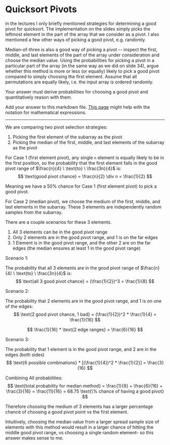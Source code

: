 # Quicksort Pivots

in the lectures I only briefly mentioned strategies for determining a good pivot
for quicksort. The implementation on the slides simply picks the leftmost
element in the part of the array that we consider as a pivot. I also mentioned a
few other ways of picking a good pivot, e.g. randomly.

Median-of-three is also a good way of picking a pivot -- inspect the first,
middle, and last elements of the part of the array under consideration and
choose the median value. Using the probabilities for picking a pivot in a
particular part of the array (in the same way as we did on slide 34), argue
whether this method is more or less (or equally) likely to pick a good pivot
compared to simply choosing the first element. Assume that all permutations are
equally likely, i.e. the input array is ordered randomly.

Your answer must derive probabilities for choosing a good pivot and
quantitatively reason with them.

Add your answer to this markdown file. [This
page](https://docs.github.com/en/get-started/writing-on-github/working-with-advanced-formatting/writing-mathematical-expressions)
might help with the notation for mathematical expressions.

<hr>

We are comparing two pivot selection strategies:

1. Picking the first element of the subarray as the pivot
2. Picking the median of the first, middle, and last elements of the subarray as the pivot

For Case 1 (first element pivot), any single `n` element is equally likely to be in the first position, so the probability that the first element falls in the good pivot range of $\frac{n}{4} \ \text{to} \ \frac{3n}{4}$ is:
$$
  \text{good pivot chance} = \frac{n}{2} \div n = \frac{1}{2}
$$

Meaning we have a 50% chance for Case 1 (first element pivot) to pick a good pivot.


For Case 2 (median pivot), we choose the medium of the first, middle, and last elements in the subarray. These 3 elements are independently random samples from the subarray.  

There are a couple scenarios for these 3 elements.

1. All 3 elements can be in the good pivot range
2. Only 2 elements are in the good pivot range, and 1 is on the far edges
3. 1 Element is in the good pivot range, and the other 2 are on the far edges (the median ensures at least 1 in the good pivot range)

Scenario 1:

The probability that all 3 elements are in the good pivot range of $\frac{n}{4} \ \text{to} \ \frac{3n}{4}$ is:
$$
  \text{all 3 good pivot chance} = (\frac{1}{2})^3 = \frac{1}{8}
$$

Scenario 2:

The probability that 2 elements are in the good pivot range, and 1 is on one of the edges:
$$
	\text{2 good pivot chance, 1 bad} = (\frac{1}{2})^2 * \frac{1}{4} = \frac{1}{16}
$$

$$
	\frac{1}{16} * \text{2 edge ranges} = \frac{6}{16}
$$

Scenario 3:

The probability that 1 element is in the good pivot range, and 2 are in the edges (both sides)
$$
	\text{6 possible combinations} * [(\frac{1}{4})^2 * \frac{1}{2}] = \frac{3}{16}
$$

Combining All probabilities:
$$
	\text{total probability for median method} = \frac{1}{8} + \frac{6}{16} + \frac{3}{16} = \frac{11}{16} = 68.75 \text{\% chance of having a good pivot}
$$

Therefore choosing the medium of 3 elements has a larger percentage chance of choosing a good pivot point vs the first element.

Intuitively, choosing the median value from a larger spread sample size of elements with this method would result in a larger chance of hitting the middle good pivot range, vs choosing a single random element- so this answer makes sense to me.
